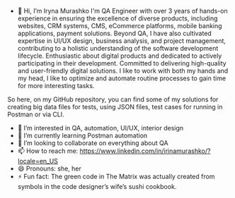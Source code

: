 - 👋 Hi, I’m Iryna Murashko
  I'm QA Engineer with over 3 years of hands-on experience in ensuring the excellence of diverse products, including websites, CRM systems, CMS, eCommerce platforms, mobile banking applications, payment solutions. Beyond QA, I have also cultivated expertise in UI/UX design, business analysis, and project management, contributing to a holistic understanding of the software development lifecycle. Enthusiastic about digital products and dedicated to actively participating in their development. Committed to delivering high-quality and user-friendly digital solutions. I like to work with both my hands and my head, I like to optimize and automate routine processes to gain time for more interesting tasks.

So here, on my GitHub repository, you can find some of my solutions for creating big data files for tests, using JSON files, test cases for running in Postman or via CLI.

- 👀 I’m interested in QA, automation, UI/UX, interior design
- 🌱 I’m currently learning Postman automation
- 💞️ I’m looking to collaborate on everything about QA
- 📫 How to reach me: https://www.linkedin.com/in/irinamurashko/?locale=en_US
- 😄 Pronouns: she, her
- ⚡ Fun fact: The green code in The Matrix was actually created from symbols in the code designer’s wife’s sushi cookbook.

<!---
Milka44/Milka44 is a ✨ special ✨ repository because its `README.md` (this file) appears on your GitHub profile.
You can click the Preview link to take a look at your changes.
--->
